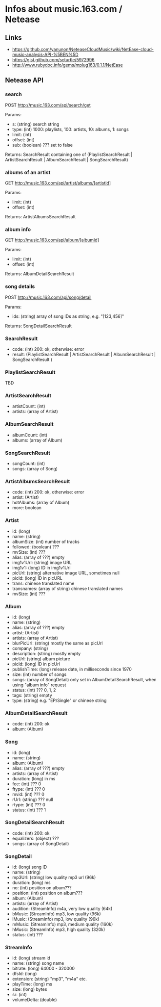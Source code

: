 # Infos about music.163.com / Netease 

## Links

- https://github.com/yanunon/NeteaseCloudMusic/wiki/NetEase-cloud-music-analysis-API-%5BEN%5D
- https://gist.github.com/scturtle/5972996
- http://www.rubydoc.info/gems/mplug163/0.1.1/NetEase


## Netease API

### search

POST http://music.163.com/api/search/get

Params:

- s: (string) search string
- type: (int) 1000: playlists, 100: artists, 10: albums, 1: songs
- limit: (int)
- offset: (int)
- sub: (boolean) ??? set to false

Returns: SearchResult containing one of (PlaylistSearchResult | ArtistSearchResult | AlbumSearchResult | SongSearchResult)

### albums of an artist

GET http://music.163.com/api/artist/albums/[artistId]

Params:

- limit: (int)
- offset: (int)

Returns: ArtistAlbumsSearchResult

### album info

GET http://music.163.com/api/album/[albumId]

Params:

- limit: (int)
- offset: (int)

Returns: AlbumDetailSearchResult

### song details

POST http://music.163.com/api/song/detail

Params:
- ids: (string) array of song IDs as string, e.g. "[123,456]"

Returns: SongDetailSearchResult

### SearchResult

- code: (int) 200: ok, otherwise: error
- result: (PlaylistSearchResult | ArtistSearchResult | AlbumSearchResult | SongSearchResult )

### PlaylistSearchResult

TBD

### ArtistSearchResult

- artistCount: (int)
- artists: (array of Artist)

### AlbumSearchResult

- albumCount: (int)
- albums: (array of Album)

### SongSearchResult

- songCount: (int)
- songs: (array of Song)

### ArtistAlbumsSearchResult

- code: (int) 200: ok, otherwise: error
- artist: (Artist)
- hotAlbums: (array of Album)
- more: boolean

### Artist

- id: (long)
- name: (string)
- albumSize: (int) number of tracks
- followed: (boolean) ???
- mvSize: (int) ???
- alias: (array of ???) empty
- img1v1Url: (string) image URL
- img1v1: (long) ID in img1v1Url
- picUrl: (string) alternative image URL, sometimes null
- picId: (long) ID in picURL
- trans: chinese translated name
- transnames: (array of string) chinese translated names
- mvSize: (int) ???

### Album

- id: (long)
- name: (string)
- alias: (array of ???) empty
- artist: (Artist)
- artists: (array of Artist)
- blurPicUrl: (string) mostly the same as picUrl
- company: (string)
- description: (string) mostly empty
- picUrl: (string) album picture
- picId: (long) ID in picUrl
- publishTime: (long) release date, in milliseconds since 1970
- size: (int) number of songs
- songs: (array of SongDetail) only set in AlbumDetailSearchResult, when using "album info" request
- status: (int) ??? 0, 1, 2
- tags: (string) empty
- type: (string) e.g. "EP/Single" or chinese string

### AlbumDetailSearchResult

- code: (int) 200: ok
- album: (Album)

### Song

- id: (long)
- name: (string)
- album: (Album)
- alias: (array of ???) empty
- artists: (array of Artist)
- duration: (long) in ms
- fee: (int) ??? 0
- ftype: (int) ??? 0
- mvid: (int) ??? 0
- rUrl: (string) ??? null
- rtype: (int) ??? 0
- status: (int) ??? 1

### SongDetailSearchResult

- code: (int) 200: ok
- equalizers: (object) ???
- songs: (array of SongDetail)

### SongDetail

- id: (long) song ID
- name: (string)
- mp3Url: (string) low quality mp3 url (96k)
- duration: (long) ms
- no: (int) position on album???
- position: (int) position on album???
- album: (Album)
- artists: (array of Artist)
- audition: (StreamInfo) m4a, very low quality (64k)
- bMusic: (StreamInfo) mp3, low quality (96k)
- lMusic: (StreamInfo) mp3, low quality (96k)
- mMusic: (StreamInfo) mp3, medium quality (160k)
- hMusic: (StreamInfo) mp3, high quality (320k)
- status: (int) ???

### StreamInfo

- id: (long) stream id
- name: (string) song name
- bitrate: (long) 64000 - 320000
- dfsId: (long)
- extension: (string) "mp3", "m4a" etc.
- playTime: (long) ms
- size: (long) bytes
- sr: (int)
- volumeDelta: (double)


